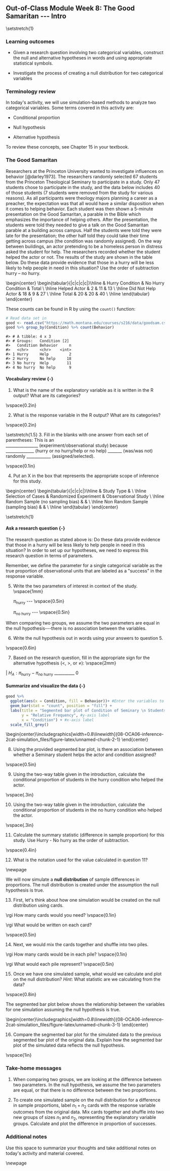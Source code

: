 ## Out-of-Class Module Week 8:  The Good Samaritan --- Intro

\setstretch{1}

### Learning outcomes

* Given a research question involving two categorical variables, construct the null and alternative hypotheses
  in words and using appropriate statistical symbols.
  
* Investigate the process of creating a null distribution for two categorical variables

### Terminology review
In today's activity, we will use simulation-based methods to analyze two categorical variables. Some terms covered in this activity are:

* Conditional proportion

* Null hypothesis

* Alternative hypothesis

To review these concepts, see Chapter 15 in your textbook.


### The Good Samaritan

Researchers at the Princeton University wanted to investigate influences on behavior [@darley1973].  The researchers randomly selected 67 students from the Princeton Theological Seminary to participate in a study.  Only 47 students chose to participate in the study, and the data below includes 40 of those students (7 students were removed from the study for various reasons).  As all participants were theology majors planning a career as a preacher, the expectation was that all would have a similar disposition when it comes to helping behavior.  Each student was then shown a 5-minute presentation on the Good Samaritan, a parable in the Bible which emphasizes the importance of helping others.  After the presentation, the students were told they needed to give a talk on the Good Samaritan parable at a building across campus.  Half the students were told they were late for the presentation; the other half told they could take their time getting across campus (the condition was randomly assigned).  On the way between buildings, an actor pretending to be a homeless person in distress asked the student for help.  The researchers recorded whether the student helped the actor or not.  The results of the study are shown in the table below.  Do these data provide evidence that those in a hurry will be less likely to help people in need in this situation?  Use the order of subtraction hurry – no hurry.

\begin{center}
\begin{tabular}{|c|c|c|c|}\hline
& Hurry Condition & No Hurry Condition & Total \\ \hline
Helped Actor & 2 & 11 & 13 \\ \hline
Did Not Help Actor & 18 & 9 & 27 \\ \hline
Total & 20 & 20 & 40 \\ \hline
\end{tabular}
\end{center}

These counts can be found in R by using the `count()` function:

```r
# Read data set in
good <- read.csv("https://math.montana.edu/courses/s216/data/goodsam.csv") 
good %>% group_by(Condition) %>% count(Behavior)
```

```
#> # A tibble: 4 x 3
#> # Groups:   Condition [2]
#>   Condition Behavior     n
#>   <chr>     <chr>    <int>
#> 1 Hurry     Help         2
#> 2 Hurry     No help     18
#> 3 No hurry  Help        11
#> 4 No hurry  No help      9
```

#### Vocabulary review {-}

1.  What is the name of the explanatory variable as it is written in the R output? What are its categories?

\vspace{0.2in}

2. What is the response variable in the R output? What are its categories?

\vspace{0.2in}

\setstretch{1.5}
3. Fill in the blanks with one answer from each set of parentheses: This is an  
________________ (experiment/observational study) because  
______________ (hurry or no hurry/help or no help) _______ (was/was not)  
randomly ____________ (assigned/selected).

\vspace{0.1in}

4.  Put an X in the box that represents the appropriate scope of inference for this study.

\begin{center}
\begin{tabular}{|c|c|c|}\hline
& Study Type & \\ \hline
Selection of Cases & Randomized Experiment & Observational Study \\ \hline
Random Sample (no sampling bias) & & \\ \hline
Non Random Sample (sampling bias) & & \\ \hline
\end{tabular}
\end{center}

\setstretch{1}


#### Ask a research question {-}

The research question as stated above is: Do these data provide evidence that those in a hurry will be less likely to help people in need in this situation? In order to set up our hypotheses, we need to express this research question in terms of parameters. 

Remember, we define the parameter for a single categorical variable as the true proportion of observational units that are labeled as a "success" in the response variable.  

5. Write the two parameters of interest in context of the study.  
\vspace{1mm}

   $\pi_{\text{hurry}}$ --- 
\vspace{0.5in}

   $\pi_{\text{no hurry}}$ ---
\vspace{0.5in}

When comparing two groups, we assume the two parameters are equal in the null hypothesis---there is no association between the variables.

6.  Write the null hypothesis out in words using your answers to question 5.

\vspace{0.6in}


7. Based on the research question, fill in the appropriate sign for the alternative hypothesis ($<$, $>$, or $\neq$):
\vspace{2mm}

|           $H_A: \pi_{\text{hurry}} -\pi_{\text{no hurry}}$ __________ 0


 
#### Summarize and visualize the data {-}


```r
good %>%
  ggplot(aes(x = Condition, fill = Behavior))+ #Enter the variables to plot
  geom_bar(stat = "count", position = "fill") +
  labs(title = "Segmented bar plot of Condition of Seminary \n Students by Behavior", #Title your plot
       y = "Relative Frequency", #y-axis label
       x = "Condition") + #x-axis label
  scale_fill_grey()
```



\begin{center}\includegraphics[width=0.8\linewidth]{08-OCA06-inference-2cat-simulation_files/figure-latex/unnamed-chunk-2-1} \end{center}

8. Using the provided segmented bar plot, is there an association between whether a Seminary student helps the actor and condition assigned?  

\vspace{0.5in}

9. Using the two-way table given in the introduction, calculate the conditional proportion of students in the hurry condition who helped the actor.

\vspace{.3in}

10. Using the two-way table given in the introduction, calculate the conditional proportion of students in the no hurry condition who helped the actor.

\vspace{.3in}

11.  Calculate the summary statistic (difference in sample proportion) for this study.  Use Hurry - No hurry as the order of subtraction.

\vspace{0.4in}


12. What is the notation used for the value calculated in question 11?

\newpage

We will now simulate a **null distribution** of sample differences in proportions. The null distribution is created under the assumption the null hypothesis is true.

13.  First, let's think about how one simulation would be created on the null distribution using cards.

\rgi How many cards would you need?
\vspace{0.1in}

\rgi What would be written on each card?

\vspace{0.5in}

14. Next, we would mix the cards together and shuffle into two piles.

\rgi How many cards would be in each pile?
\vspace{0.1in}

\rgi What would each pile represent?
\vspace{0.5in}

15. Once we have one simulated sample, what would we calculate and plot on the null distribution?  *Hint*: What statistic are we calculating from the data?

\vspace{0.8in}

The segmented bar plot below shows the relationship between the variables for one simulation assuming the null hypothesis is true.


\begin{center}\includegraphics[width=0.8\linewidth]{08-OCA06-inference-2cat-simulation_files/figure-latex/unnamed-chunk-3-1} \end{center}

16.  Compare the segmented bar plot for the simulated data to the previous segmented bar plot of the original data.  Explain how the segmented bar plot of the simulated data reflects the null hypothesis.

\vspace{1in}

<!-- 15.  Simulate one sample using the cards provided by your instructor.  Write down the value of the simulated statistic.  How does the value of your group's simulated statistic compare to the other groups at your table?  Are the simulated values closer to the null value of zero than the actual calculated difference in proportions? -->

<!-- \vspace{1in} -->

<!-- To create the null distribution of differences in sample proportions, we will use the `two_proportion_test()` function in R (in the `catstats` package).  We will need to enter the response variable name and the explanatory variable name for the formula, the data set name (identified above as `good`), the outcome for the explanatory variable that is first in subtraction, number of repetitions, the outcome for the response variable that is a success (what the numerator counts when calculating a sample proportion), and the direction of the alternative hypothesis. -->

<!-- The response variable name is `Behavior` and the explanatory variable name is `Condition`. -->

<!-- \newpage  -->

<!-- 16.  What inputs should be entered for each of the following to create the simulation? -->
<!-- \vspace{1mm} -->

<!-- * First in subtraction (What is the outcome for the explanatory variable that is used as first in the order of subtraction? `"Hurry"` or `"No hurry"`): -->

<!-- \vspace{.15in} -->
<!-- * Number of repetitions: -->

<!-- \vspace{.15in} -->
<!-- * Response value numerator (What is the outcome for the response variable that is considered a success? `"Help"` or `"No help"`): -->

<!-- \vspace{.15in} -->
<!-- * As extreme as (enter the value for the sample difference in proportions): -->

<!-- \vspace{.15in} -->
<!-- * Direction (`"greater"`, `"less"`, or `"two-sided"`): -->

<!-- \vspace{.15in} -->

<!-- Using the R script file for this activity, enter your answers for question 16 in place of the `xx`'s to produce the null distribution with 1000 simulations; highlight and run lines 1--16. -->

<!-- ```{r, echo=TRUE, eval=FALSE} -->
<!-- two_proportion_test(formula = Behavior~Condition, # response ~ explanatory -->
<!--     data = good, # Name of data set -->
<!--     first_in_subtraction = "xx", # Order of subtraction: enter the name of Group 1 -->
<!--     number_repetitions = 1000, # Always use a minimum of 1000 repetitions -->
<!--     response_value_numerator = "xx", # Define which outcome is a success  -->
<!--     as_extreme_as = xx, # Calculated observed statistic (difference in sample proportions) -->
<!--     direction="xx") # Alternative hypothesis direction ("greater","less","two-sided") -->
<!-- ``` -->

<!-- 17.  Sketch the null distribution created here. -->

<!-- \vspace{1.5in} -->


<!-- 18. What value is the null distribution centered around?  Explain why this makes sense. -->

<!-- \vspace{.8in} -->

<!-- 19.  What is the value of the p-value? *Remember*: This is the value given at the bottom of the null distribution. -->

<!-- \vspace{0.2in} -->
<!-- \newpage -->

<!-- 20.  Interpret the p-value in context of the study. -->

<!-- \vspace{1in} -->

<!-- 21.  How much evidence does the p-value provide against the null hypothesis? *Hint*: Refer to the guidelines given in Activity 6A. -->

<!-- \vspace{0.4in} -->

<!-- 22.  Write a conclusion to the test.  -->

<!-- \vspace{1in} -->


### Take-home messages

1.	When comparing two groups, we are looking at the difference between two parameters.  In the null hypothesis, we assume the two parameters are equal, or that there is no difference between the two proportions.  

<!-- 2.  We use the same guidelines for the strength of evidence as we did in Activity 6A.   -->

2. To create one simulated sample on the null distribution for a difference in sample proportions, label $n_1 + n_2$ cards with the response variable outcomes from the original data. Mix cards together and shuffle into two new groups of sizes $n_1$ and $n_2$, representing the explanatory variable groups. Calculate and plot the difference in proportion of successes.


### Additional notes

Use this space to summarize your thoughts and take additional notes on today's activity and material covered.

\newpage
